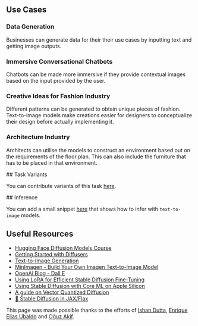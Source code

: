 ## Use Cases

### Data Generation
  
Businesses can generate data for their their use cases by inputting text and getting image outputs. 
  
### Immersive Conversational Chatbots
  
Chatbots can be made more immersive if they provide contextual images based on the input provided by the user.
  
### Creative Ideas for Fashion Industry
  
Different patterns can be generated to obtain unique pieces of fashion. Text-to-image models make creations easier for designers to conceptualize their design before actually implementing it.
  
### Architecture Industry
  
Architects can utilise the models to construct an environment based out on the requirements of the floor plan. This can also include the furniture that has to be placed in that environment.

## Task Variants

You can contribute variants of this task [here](https://github.com/huggingface/hub-docs/blob/main/tasks/src/text-to-image/about.md).

## Inference

You can add a small snippet [here](https://github.com/huggingface/hub-docs/blob/main/tasks/src/text-to-image/about.md) that shows how to infer with `text-to-image` models.
  
## Useful Resources
- [Hugging Face Diffusion Models Course](https://github.com/huggingface/diffusion-models-class)
- [Getting Started with Diffusers](https://huggingface.co/docs/diffusers/index)
- [Text-to-Image Generation](https://huggingface.co/docs/diffusers/using-diffusers/conditional_image_generation)
- [MinImagen - Build Your Own Imagen Text-to-Image Model](https://www.assemblyai.com/blog/minimagen-build-your-own-imagen-text-to-image-model/)
- [OpenAI Blog - Dall E](https://openai.com/blog/dall-e/)
- [Using LoRA for Efficient Stable Diffusion Fine-Tuning](https://huggingface.co/blog/lora)
- [Using Stable Diffusion with Core ML on Apple Silicon](https://huggingface.co/blog/diffusers-coreml)
- [A guide on Vector Quantized Diffusion](https://huggingface.co/blog/vq-diffusion)
- [🧨 Stable Diffusion in JAX/Flax](https://huggingface.co/blog/stable_diffusion_jax)

This page was made possible thanks to the efforts of [Ishan Dutta](https://huggingface.co/ishandutta), [Enrique Elias Ubaldo](https://huggingface.co/herrius) and [Oğuz Akif](https://huggingface.co/oguzakif).